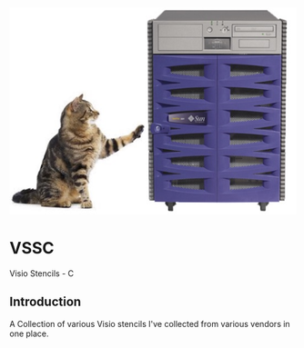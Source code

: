 ![alt tag](https://raw.githubusercontent.com/richardatlateralblast/vssc/master/vss.png)

VSSC
====

Visio Stencils -  C

Introduction
------------

A Collection of various Visio stencils I've collected from various vendors in one place.
